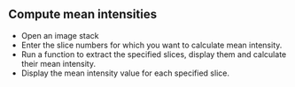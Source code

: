 ## Compute mean intensities
- Open an image stack
- Enter the slice numbers for which you want to calculate mean intensity.
- Run a function to extract the specified slices, display them and calculate their mean intensity.
- Display the mean intensity value for each specified slice.
